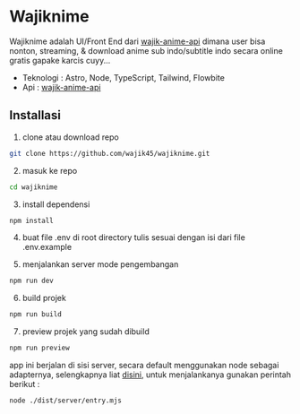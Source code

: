# Wajiknime

Wajiknime adalah UI/Front End dari [wajik-anime-api](https://github.com/wajik45/wajik-anime-api/tree/8c61097) dimana user bisa nonton, streaming, & download anime sub indo/subtitle indo secara online gratis gapake karcis cuyy...

- Teknologi : Astro, Node, TypeScript, Tailwind, Flowbite
- Api : [wajik-anime-api](https://github.com/wajik45/wajik-anime-api/tree/8c61097)

## Installasi

1. clone atau download repo

```sh
git clone https://github.com/wajik45/wajiknime.git
```

2. masuk ke repo

```sh
cd wajiknime
```

3. install dependensi

```sh
npm install
```

4. buat file .env di root directory tulis sesuai dengan isi dari file .env.example

5. menjalankan server mode pengembangan

```sh
npm run dev
```

6. build projek

```sh
npm run build
```

7. preview projek yang sudah dibuild

```sh
npm run preview
```

app ini berjalan di sisi server, secara default menggunakan node sebagai adapternya, selengkapnya liat [disini](https://docs.astro.build/en/guides/on-demand-rendering/#server-adapters), untuk menjalankanya gunakan perintah berikut :

```sh
node ./dist/server/entry.mjs
```
